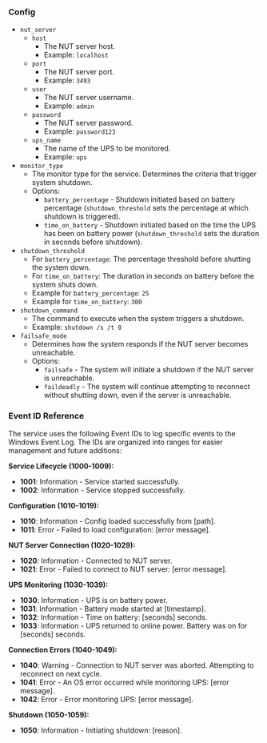 ### Config
- `nut_server`
  - `host`
    - The NUT server host.
    - Example: `localhost`
  - `port`
    - The NUT server port.
    - Example: `3493`
  - `user`
    - The NUT server username.
    - Example: `admin`
  - `password`
    - The NUT server password.
    - Example: `password123`
  - `ups_name`
    - The name of the UPS to be monitored.
    - Example: `ups`
- `monitor_type`
  - The monitor type for the service. Determines the criteria that trigger system shutdown.
  - Options:
    - `battery_percentage` - Shutdown initiated based on battery percentage (`shutdown_threshold` sets the percentage at which shutdown is triggered).
    - `time_on_battery` - Shutdown initiated based on the time the UPS has been on battery power (`shutdown_threshold` sets the duration in seconds before shutdown).
- `shutdown_threshold`
  - For `battery_percentage`: The percentage threshold before shutting the system down.
  - For `time_on_battery`: The duration in seconds on battery before the system shuts down.
  - Example for `battery_percentage`: `25`
  - Example for `time_on_battery`: `300`
- `shutdown_command`
  - The command to execute when the system triggers a shutdown.
  - Example: `shutdown /s /t 0`
- `failsafe_mode`
  - Determines how the system responds if the NUT server becomes unreachable.
  - Options:
    - `failsafe` - The system will initiate a shutdown if the NUT server is unreachable.
    - `faildeadly` - The system will continue attempting to reconnect without shutting down, even if the server is unreachable.

### Event ID Reference

The service uses the following Event IDs to log specific events to the Windows Event Log. The IDs are organized into ranges for easier management and future additions:

**Service Lifecycle (1000-1009):**
* **1001**: Information - Service started successfully.
* **1002**: Information - Service stopped successfully.

**Configuration (1010-1019):**
* **1010**: Information - Config loaded successfully from [path].
* **1011**: Error - Failed to load configuration: [error message].

**NUT Server Connection (1020-1029):**
* **1020**: Information - Connected to NUT server.
* **1021**: Error - Failed to connect to NUT server: [error message].

**UPS Monitoring (1030-1039):**
* **1030**: Information - UPS is on battery power.
* **1031**: Information - Battery mode started at [timestamp].
* **1032**: Information - Time on battery: [seconds] seconds.
* **1033**: Information - UPS returned to online power. Battery was on for [seconds] seconds.

**Connection Errors (1040-1049):**
* **1040**: Warning - Connection to NUT server was aborted. Attempting to reconnect on next cycle.
* **1041**: Error - An OS error occurred while monitoring UPS: [error message].
* **1042**: Error - Error monitoring UPS: [error message].

**Shutdown (1050-1059):**
* **1050**: Information - Initiating shutdown: [reason].